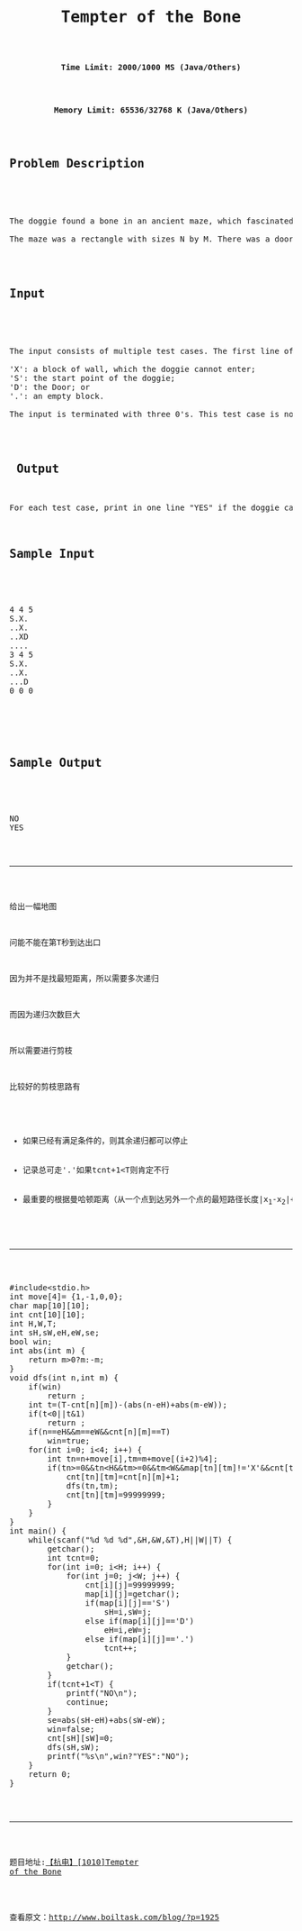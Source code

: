 <pre><h1 style="text-align: center;">Tempter of the Bone</h1>

<p style="text-align: center;"><b>Time Limit: 2000/1000 MS (Java/Others)</b></p>

<p style="text-align: center;"><b>Memory Limit: 65536/32768 K (Java/Others)</b></p>

<h2 class="panel_title" align="left">Problem Description</h2>

<div class="panel_content">

The doggie found a bone in an ancient maze, which fascinated him a lot. However, when he picked it up, the maze began to shake, and the doggie could feel the ground sinking. He realized that the bone was a trap, and he tried desperately to get out of this maze.

The maze was a rectangle with sizes N by M. There was a door in the maze. At the beginning, the door was closed and it would open at the T-th second for a short period of time (less than 1 second). Therefore the doggie had to arrive at the door on exactly the T-th second. In every second, he could move one block to one of the upper, lower, left and right neighboring blocks. Once he entered a block, the ground of this block would start to sink and disappear in the next second. He could not stay at one block for more than one second, nor could he move into a visited block. Can the poor doggie survive? Please help him.

</div>

<h2 class="panel_title" align="left">Input</h2>

<div class="panel_content">

The input consists of multiple test cases. The first line of each test case contains three integers N, M, and T (1 &lt; N, M &lt; 7; 0 &lt; T &lt; 50), which denote the sizes of the maze and the time at which the door will open, respectively. The next N lines give the maze layout, with each line containing M characters. A character is one of the following:

'X': a block of wall, which the doggie cannot enter;
'S': the start point of the doggie;
'D': the Door; or
'.': an empty block.

The input is terminated with three 0's. This test case is not to be processed.

</div>

<h2 class="panel_bottom"> Output</h2>

<div class="panel_content">For each test case, print in one line "YES" if the doggie can survive, or "NO" otherwise.</div>

<h2 class="panel_title" align="left">Sample Input</h2>

<div class="panel_content">
<pre class="lang:c++ decode:true ">4 4 5
S.X.
..X.
..XD
....
3 4 5
S.X.
..X.
...D
0 0 0</pre>
</div>

<h2 class="panel_title" align="left">Sample Output</h2>

<div class="panel_content">
<pre class="lang:c++ decode:true">NO
YES</pre>

<hr />

给出一幅地图

问能不能在第T秒到达出口

因为并不是找最短距离，所以需要多次递归

而因为递归次数巨大

所以需要进行剪枝

比较好的剪枝思路有
<ul>
    <li>如果已经有满足条件的，则其余递归都可以停止</li>
    <li>记录总可走'.'如果tcnt+1&lt;T则肯定不行</li>
    <li>最重要的根据曼哈顿距离（从一个点到达另外一个点的最短路径长度|x<sub>1</sub>-x<sub>2</sub>|+|y<sub>1</sub>-y<sub>2</sub>|）进行剪枝，路径长度(非最短)与最短路径的长度同奇偶,它们的差一定是偶数。所以判断当前位置到终点的曼哈顿距离与它到终点如果成立所需要的路径长度的奇偶性，如果它们的差是奇数则可以停止递归。</li>
</ul>

<hr />

<pre class="lang:c++ decode:true ">#include&lt;stdio.h&gt;
int move[4]= {1,-1,0,0};
char map[10][10];
int cnt[10][10];
int H,W,T;
int sH,sW,eH,eW,se;
bool win;
int abs(int m) {
    return m&gt;0?m:-m;
}
void dfs(int n,int m) {
    if(win)
        return ;
    int t=(T-cnt[n][m])-(abs(n-eH)+abs(m-eW));
    if(t&lt;0||t&amp;1)
        return ;
    if(n==eH&amp;&amp;m==eW&amp;&amp;cnt[n][m]==T)
        win=true;
    for(int i=0; i&lt;4; i++) {
        int tn=n+move[i],tm=m+move[(i+2)%4];
        if(tn&gt;=0&amp;&amp;tn&lt;H&amp;&amp;tm&gt;=0&amp;&amp;tm&lt;W&amp;&amp;map[tn][tm]!='X'&amp;&amp;cnt[tn][tm]&gt;cnt[n][m]+1&amp;&amp;cnt[n][m]&lt;T) {
            cnt[tn][tm]=cnt[n][m]+1;
            dfs(tn,tm);
            cnt[tn][tm]=99999999;
        }
    }
}
int main() {
    while(scanf("%d %d %d",&amp;H,&amp;W,&amp;T),H||W||T) {
        getchar();
        int tcnt=0;
        for(int i=0; i&lt;H; i++) {
            for(int j=0; j&lt;W; j++) {
                cnt[i][j]=99999999;
                map[i][j]=getchar();
                if(map[i][j]=='S')
                    sH=i,sW=j;
                else if(map[i][j]=='D')
                    eH=i,eW=j;
                else if(map[i][j]=='.')
                    tcnt++;
            }
            getchar();
        }
        if(tcnt+1&lt;T) {
            printf("NO\n");
            continue;
        }
        se=abs(sH-eH)+abs(sW-eW);
        win=false;
        cnt[sH][sW]=0;
        dfs(sH,sW);
        printf("%s\n",win?"YES":"NO");
    }
    return 0;
}</pre>

<hr />

题目地址:<a href="http://acm.hdu.edu.cn/showproblem.php?pid=1010">【杭电】[1010]Tempter of the Bone</a>

</div><br/><br/>查看原文：<a href=http://www.boiltask.com/blog/?p=1925>http://www.boiltask.com/blog/?p=1925</a></pre>